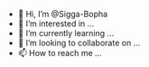 - 👋 Hi, I’m @Sigga-Bopha
- 👀 I’m interested in ...
- 🌱 I’m currently learning ...
- 💞️ I’m looking to collaborate on ...
- 📫 How to reach me ...

<!---
Sigga-Bopha/Sigga-Bopha is a ✨ special ✨ repository because its `README.md` (this file) appears on your GitHub profile.
You can click the Preview link to take a look at your changes.
--->
